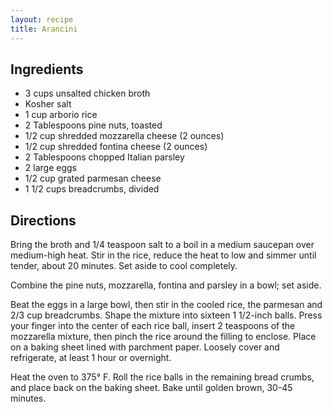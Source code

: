 ```yaml
---
layout: recipe
title: Arancini
---
```


## Ingredients

* 3 cups unsalted chicken broth
* Kosher salt
* 1 cup arborio rice
* 2 Tablespoons pine nuts, toasted
* 1/2 cup shredded mozzarella cheese (2 ounces)
* 1/2 cup shredded fontina cheese (2 ounces)
* 2 Tablespoons chopped Italian parsley
* 2 large eggs
* 1/2 cup grated parmesan cheese
* 1 1/2 cups breadcrumbs, divided

## Directions

Bring the broth and 1/4 teaspoon salt to a boil in a medium saucepan
over medium-high heat. Stir in the rice, reduce the heat to low and
simmer until tender, about 20 minutes. Set aside to cool completely.

Combine the pine nuts, mozzarella, fontina and parsley in a bowl; set
aside.

Beat the eggs in a large bowl, then stir in the cooled rice, the
parmesan and 2/3 cup breadcrumbs. Shape the mixture into sixteen 1
1/2-inch balls. Press your finger into the center of each rice ball,
insert 2 teaspoons of the mozzarella mixture, then pinch the rice around
the filling to enclose. Place on a baking sheet lined with parchment
paper. Loosely cover and refrigerate, at least 1 hour or overnight.

Heat the oven to 375° F. Roll the rice balls in the remaining bread
crumbs, and place back on the baking sheet. Bake until golden brown,
30-45 minutes.
